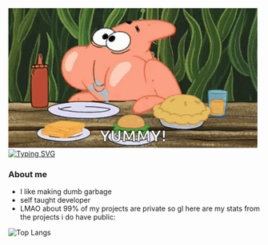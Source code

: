 <img src="banner.gif" alt="banner">
<a href="https://git.io/typing-svg"><img src="https://readme-typing-svg.demolab.com?font=Pacifico&size=25&pause=1000&color=7B7B7B&width=435&lines=professional+dumbass;masochist+(enjoys+reverse+engineering);why+are+u+still+stalking+my+profile" alt="Typing SVG" /></a>

### About me
- I like making dumb garbage
- self taught developer  
- LMAO about 99% of my projects are private so gl here are my stats from the projects i do have public:
  
<img src="https://github-readme-stats.vercel.app/api/top-langs/?username=atticuston&theme=midnight-purple" alt="Top Langs">
